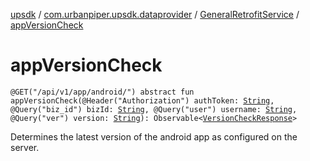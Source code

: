 [upsdk](../../index.md) / [com.urbanpiper.upsdk.dataprovider](../index.md) / [GeneralRetrofitService](index.md) / [appVersionCheck](./app-version-check.md)

# appVersionCheck

`@GET("/api/v1/app/android/") abstract fun appVersionCheck(@Header("Authorization") authToken: `[`String`](https://kotlinlang.org/api/latest/jvm/stdlib/kotlin/-string/index.html)`, @Query("biz_id") bizId: `[`String`](https://kotlinlang.org/api/latest/jvm/stdlib/kotlin/-string/index.html)`, @Query("user") username: `[`String`](https://kotlinlang.org/api/latest/jvm/stdlib/kotlin/-string/index.html)`, @Query("ver") version: `[`String`](https://kotlinlang.org/api/latest/jvm/stdlib/kotlin/-string/index.html)`): Observable<`[`VersionCheckResponse`](../../com.urbanpiper.upsdk.model.networkresponse/-version-check-response/index.md)`>`

Determines the latest version of the android app
as configured on the server.

